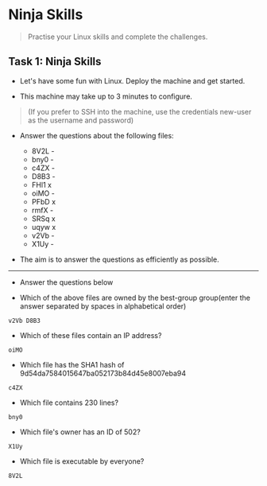 # Ninja Skills
  
> Practise your Linux skills and complete the challenges.

## Task 1: Ninja Skills


* Let's have some fun with Linux. Deploy the machine and get started.

* This machine may take up to 3 minutes to configure.

> (If you prefer to SSH into the machine, use the credentials new-user as the username and password)

* Answer the questions about the following files:

	* 8V2L -
	* bny0 -
	* c4ZX -
	* D8B3 -
	* FHl1 x
	* oiMO -
	* PFbD x
	* rmfX - 
	* SRSq x
	* uqyw x
	* v2Vb -
	* X1Uy -

* The aim is to answer the questions as efficiently as possible.

---

* Answer the questions below

* Which of the above files are owned by the best-group group(enter the answer separated by spaces in alphabetical order)

```
v2Vb D8B3
```

* Which of these files contain an IP address?

```
oiMO
```

* Which file has the SHA1 hash of 9d54da7584015647ba052173b84d45e8007eba94

```
c4ZX
```

* Which file contains 230 lines?

```
bny0
```

* Which file's owner has an ID of 502?

```
X1Uy
```

* Which file is executable by everyone?

```
8V2L
```